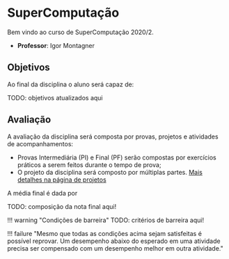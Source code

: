 # SuperComputação

Bem vindo ao curso de SuperComputação 2020/2. 

* **Professor**: Igor Montagner

## Objetivos

Ao final da disciplina o aluno será capaz de:

TODO: objetivos atualizados aqui

## Avaliação

A avaliação da disciplina será composta por provas, projetos e atividades de acompanhamentos:

* Provas Intermediária (PI) e Final (PF) serão compostas por exercícios práticos a serem feitos durante o tempo de prova;
* O projeto da disciplina será composto por múltiplas partes. [Mais detalhes na página de projetos](projetos) 

A média final é dada por 

TODO: composição da nota final aqui!

!!! warning "Condições de barreira"
    TODO: critérios de barreira aqui!

!!! failure "Mesmo que todas as condições acima sejam satisfeitas é possível reprovar. Um desempenho abaixo do esperado em uma atividade precisa ser compensado com um desempenho melhor em outra atividade."
